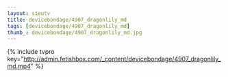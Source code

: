 ```yaml
--- 
layout: sieutv
title: devicebondage/4907_dragonlily_md
tags: [devicebondage/4907_dragonlily_md]
thumb_: devicebondage/4907_dragonlily_md.jpg
---
```

{% include tvpro key="http://admin.fetishbox.com/_content/devicebondage/4907_dragonlily_md.mp4" %} 
